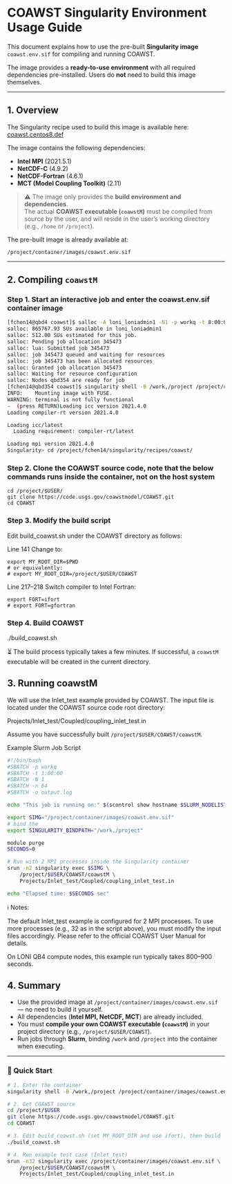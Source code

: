 # COAWST Singularity Environment Usage Guide

This document explains how to use the pre-built **Singularity image** `coawst.env.sif` for compiling and running COAWST.  

The image provides a **ready-to-use environment** with all required dependencies pre-installed. Users do **not** need to build this image themselves.

---

## 1. Overview

The Singularity recipe used to build this image is available here:  
[coawst.centos8.def](https://github.com/lsuhpchelp/singularity/blob/coawst/recipes/coawst/coawst.centos8.def)

The image contains the following dependencies:

- **Intel MPI** (2021.5.1)  
- **NetCDF-C** (4.9.2)  
- **NetCDF-Fortran** (4.6.1)  
- **MCT (Model Coupling Toolkit)** (2.11)  

> ⚠️ The image only provides the **build environment and dependencies**.  
> The actual **COAWST executable (`coawstM`)** must be compiled from source by the user, and will reside in the user’s working directory (e.g., `/home` or `/project`).

The pre-built image is already available at:
```
/project/container/images/coawst.env.sif
```
---

## 2. Compiling `coawstM`

### Step 1. Start an interactive job and enter the coawst.env.sif container image

```bash
[fchen14@qbd4 coawst]$ salloc -A loni_loniadmin1 -N1 -p workq -t 8:00:00
salloc: 865767.93 SUs available in loni_loniadmin1
salloc: 512.00 SUs estimated for this job.
salloc: Pending job allocation 345473
salloc: lua: Submitted job 345473
salloc: job 345473 queued and waiting for resources
salloc: job 345473 has been allocated resources
salloc: Granted job allocation 345473
salloc: Waiting for resource configuration
salloc: Nodes qbd354 are ready for job
[fchen14@qbd354 coawst]$ singularity shell -B /work,/project /project/containers/images/coawst.env.sif
INFO:    Mounting image with FUSE.
WARNING: terminal is not fully functional
-  (press RETURN)Loading icc version 2021.4.0
Loading compiler-rt version 2021.4.0

Loading icc/latest
  Loading requirement: compiler-rt/latest

Loading mpi version 2021.4.0
Singularity> cd /project/fchen14/singularity/recipes/coawst/

```

### Step 2. Clone the COAWST source code, note that the below commands runs inside the container, not on the host system
```
cd /project/$USER/
git clone https://code.usgs.gov/coawstmodel/COAWST.git
cd COAWST
```

### Step 3. Modify the build script 

Edit build_coawst.sh under the COAWST directory as follows:

Line 141
Change to:

```
export MY_ROOT_DIR=$PWD
# or equivalently:
# export MY_ROOT_DIR=/project/$USER/COAWST
```

Line 217–218
Switch compiler to Intel Fortran:
```
export FORT=ifort
# export FORT=gfortran
```

### Step 4. Build COAWST
./build_coawst.sh


⏳ The build process typically takes a few minutes.
If successful, a `coawstM` executable will be created in the current directory.

## 3. Running coawstM

We will use the Inlet_test example provided by COAWST.
The input file is located under the COAWST source code root directory:

Projects/Inlet_test/Coupled/coupling_inlet_test.in

Assume you have successfully built `/project/$USER/COAWST/coawstM`.

Example Slurm Job Script

```bash
#!/bin/bash
#SBATCH -p workq
#SBATCH -t 1:00:00
#SBATCH -N 1
#SBATCH -n 64
#SBATCH -o output.log

echo "This job is running on:" $(scontrol show hostname $SLURM_NODELIST)

export SIMG="/project/container/images/coawst.env.sif"
# bind the 
export SINGULARITY_BINDPATH="/work,/project"

module purge
SECONDS=0

# Run with 2 MPI processes inside the Singularity container
srun -n2 singularity exec $SIMG \
    /project/$USER/COAWST/coawstM \
    Projects/Inlet_test/Coupled/coupling_inlet_test.in

echo "Elapsed time: $SECONDS sec"
```

ℹ️ Notes:

The default Inlet_test example is configured for 2 MPI processes.
To use more processes (e.g., 32 as in the script above), you must modify the input files accordingly.
Please refer to the official COAWST User Manual for details.

On LONI QB4 compute nodes, this example run typically takes 800–900 seconds.

## 4. Summary

- Use the provided image at `/project/container/images/coawst.env.sif` — no need to build it yourself.  
- All dependencies (**Intel MPI, NetCDF, MCT**) are already included.  
- You must **compile your own COAWST executable (`coawstM`)** in your project directory (e.g., `/project/$USER/COAWST`).  
- Run jobs through **Slurm**, binding `/work` and `/project` into the container when executing.  

---

### 🚀 Quick Start

```bash
# 1. Enter the container
singularity shell -B /work,/project /project/container/images/coawst.env.sif

# 2. Get COAWST source
cd /project/$USER
git clone https://code.usgs.gov/coawstmodel/COAWST.git
cd COAWST

# 3. Edit build_coawst.sh (set MY_ROOT_DIR and use ifort), then build
./build_coawst.sh

# 4. Run example test case (Inlet_test)
srun -n32 singularity exec /project/container/images/coawst.env.sif \
    /project/$USER/COAWST/coawstM \
    Projects/Inlet_test/Coupled/coupling_inlet_test.in

